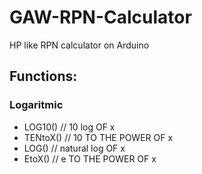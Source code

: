 # GAW-RPN-Calculator
 HP like RPN calculator on Arduino

## Functions:

### Logaritmic

- LOG10() 	// 10 log OF x
- TENtoX()    // 10 TO THE POWER OF x
- LOG()       // natural log OF x
- EtoX()      // e TO THE POWER OF x

